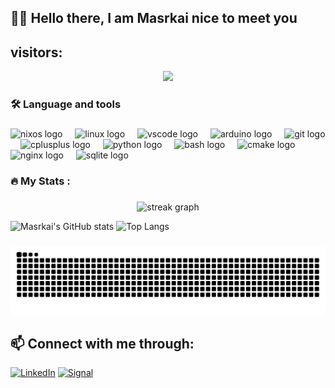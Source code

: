 ## 👋🏼 Hello there, I am Masrkai nice to meet you

## visitors:
<div align="center">
  <img src="https://profile-counter.glitch.me/Masrkai/count.svg?"  />
</div>

###

<h3 align="left">🛠 Language and tools</h3>

###

<div align="left">
  <img src="https://cdn.jsdelivr.net/gh/devicons/devicon/icons/nixos/nixos-original.svg" height="40" alt="nixos logo"  />
  <img width="12" />
  <img src="https://cdn.jsdelivr.net/gh/devicons/devicon/icons/linux/linux-original.svg" height="40" alt="linux logo"  />
  <img width="12" />
  <img src="https://cdn.jsdelivr.net/gh/devicons/devicon/icons/vscode/vscode-original.svg" height="40" alt="vscode logo"  />
  <img width="12" />
  <img src="https://cdn.jsdelivr.net/gh/devicons/devicon/icons/arduino/arduino-original.svg" height="40" alt="arduino logo"  />
  <img width="12" />
  <img src="https://cdn.jsdelivr.net/gh/devicons/devicon/icons/git/git-original.svg" height="40" alt="git logo"  />
  <img width="12" />
  <img src="https://cdn.jsdelivr.net/gh/devicons/devicon/icons/cplusplus/cplusplus-original.svg" height="40" alt="cplusplus logo"  />
  <img width="12" />
  <img src="https://cdn.jsdelivr.net/gh/devicons/devicon/icons/python/python-original.svg" height="40" alt="python logo"  />
  <img width="12" />
  <img src="https://cdn.jsdelivr.net/gh/devicons/devicon/icons/bash/bash-original.svg" height="40" alt="bash logo"  />
  <img width="12" />
  <img src="https://cdn.jsdelivr.net/gh/devicons/devicon/icons/cmake/cmake-original.svg" height="40" alt="cmake logo"  />
  <img width="12" />
  <img src="https://cdn.jsdelivr.net/gh/devicons/devicon/icons/nginx/nginx-original.svg" height="40" alt="nginx logo"  />
  <img width="12" />
  <img src="https://cdn.jsdelivr.net/gh/devicons/devicon/icons/sqlite/sqlite-original.svg" height="40" alt="sqlite logo"  />
</div>

###

<h3 align="left">🔥   My Stats :</h3>

###

<div align="center">
  <img src="https://streak-stats.demolab.com?user=Masrkai&locale=en&mode=daily&theme=dark&hide_border=false&border_radius=5&order=3" height="220" alt="streak graph"  />
</div>

![Masrkai's GitHub stats](https://github-readme-stats.vercel.app/api?username=Masrkai&show_icons=true&theme=dark)
![Top Langs](https://github-readme-stats.vercel.app/api/top-langs/?username=Masrkai&layout=compact&theme=dark)
###

<img src="https://raw.githubusercontent.com/Masrkai/Masrkai/output/snake.svg" alt="Snake animation" />

###

## 📫 Connect with me through:
[![LinkedIn](https://img.shields.io/badge/-LinkedIn-0A66C2?style=flat-square&logo=LinkedIn&logoColor=black)](https://www.linkedin.com/in/ahmed-allam-476097315/)
[![Signal](https://img.shields.io/badge/-Signal-3A76F0?style=flat-square&logo=signal&logoColor=black)](https://signal.me/#eu/ZJzAOV39RtIYVVvCYlrXnKDzHHaNsg5CpoUWtDLIz1FbprH2ThBEZYG2Ol6wNU3B)